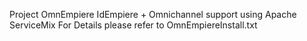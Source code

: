 Project OmnEmpiere
IdEmpiere + Omnichannel support using Apache ServiceMix
For Details please refer to OmnEmpiereInstall.txt
